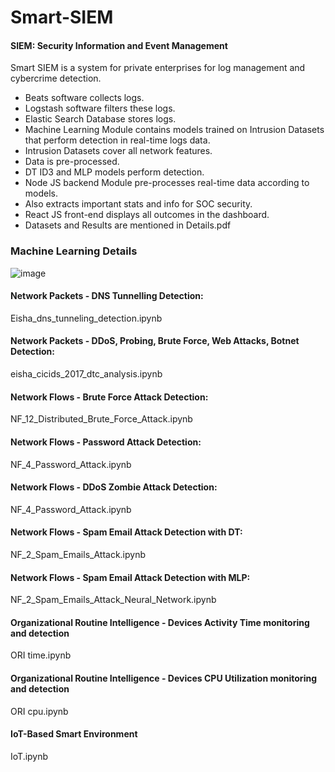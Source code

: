 # Smart-SIEM

#### SIEM: Security Information and Event Management

Smart SIEM is a system for private enterprises for log management and cybercrime detection.

- Beats software collects logs.
- Logstash software filters these logs.
- Elastic Search Database stores logs.
- Machine Learning Module contains models trained on Intrusion Datasets that perform detection in real-time logs data.
- Intrusion Datasets cover all network features.
- Data is pre-processed.
- DT ID3 and MLP models perform detection.
- Node JS backend Module pre-processes real-time data according to models.
- Also extracts important stats and info for SOC security.
- React JS front-end displays all outcomes in the dashboard.
- Datasets and Results are mentioned in Details.pdf

### Machine Learning Details 

![image](https://github.com/eishaarif19/Smart-SIEM/assets/63068028/7b780c51-74db-4c96-ba8a-ed4aa829bfe5)


#### Network Packets - DNS Tunnelling Detection:

Eisha_dns_tunneling_detection.ipynb

#### Network Packets - DDoS, Probing, Brute Force, Web Attacks, Botnet Detection:

eisha_cicids_2017_dtc_analysis.ipynb

#### Network Flows - Brute Force Attack Detection:

NF_12_Distributed_Brute_Force_Attack.ipynb

#### Network Flows - Password Attack Detection:

NF_4_Password_Attack.ipynb

#### Network Flows - DDoS Zombie Attack Detection:

NF_4_Password_Attack.ipynb

#### Network Flows - Spam Email Attack Detection with DT:

NF_2_Spam_Emails_Attack.ipynb

#### Network Flows - Spam Email Attack Detection with MLP:

NF_2_Spam_Emails_Attack_Neural_Network.ipynb

#### Organizational Routine Intelligence - Devices Activity Time monitoring and detection

ORI time.ipynb

#### Organizational Routine Intelligence - Devices CPU Utilization monitoring and detection

ORI cpu.ipynb

#### IoT-Based Smart Environment 

IoT.ipynb
